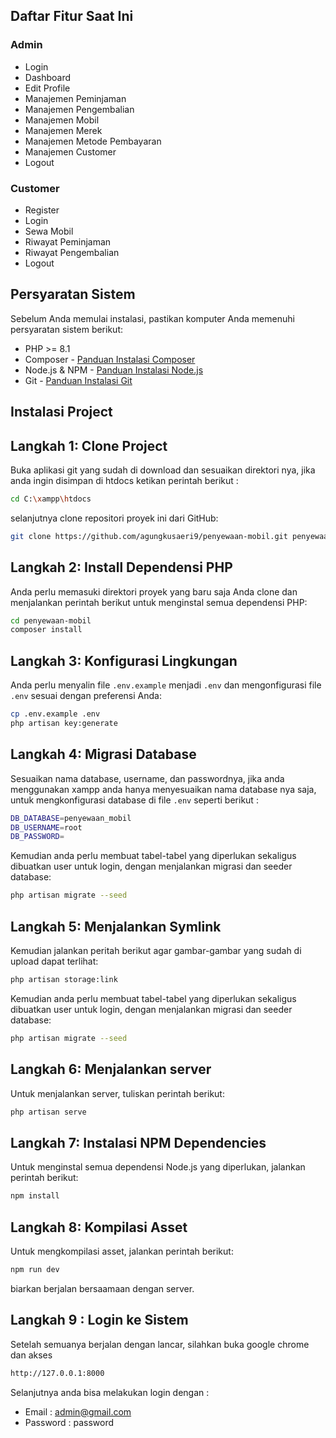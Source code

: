 ## Daftar Fitur Saat Ini

### Admin

-   Login
-   Dashboard
-   Edit Profile
-   Manajemen Peminjaman
-   Manajemen Pengembalian
-   Manajemen Mobil
-   Manajemen Merek
-   Manajemen Metode Pembayaran
-   Manajemen Customer
-   Logout

### Customer

-   Register
-   Login
-   Sewa Mobil
-   Riwayat Peminjaman
-   Riwayat Pengembalian
-   Logout

## Persyaratan Sistem

Sebelum Anda memulai instalasi, pastikan komputer Anda memenuhi persyaratan sistem berikut:

-   PHP >= 8.1
-   Composer - [Panduan Instalasi Composer](https://getcomposer.org/doc/00-intro.md)
-   Node.js & NPM - [Panduan Instalasi Node.js](https://nodejs.org/)
-   Git - [Panduan Instalasi Git](https://git-scm.com/)

## Instalasi Project

## Langkah 1: Clone Project

Buka aplikasi git yang sudah di download dan sesuaikan direktori nya, jika anda ingin disimpan di htdocs ketikan perintah berikut :

```bash
cd C:\xampp\htdocs
```

selanjutnya clone repositori proyek ini dari GitHub:

```bash
git clone https://github.com/agungkusaeri9/penyewaan-mobil.git penyewaan-mobil
```

## Langkah 2: Install Dependensi PHP

Anda perlu memasuki direktori proyek yang baru saja Anda clone dan menjalankan perintah berikut untuk menginstal semua dependensi PHP:

```bash
cd penyewaan-mobil
composer install
```

## Langkah 3: Konfigurasi Lingkungan

Anda perlu menyalin file `.env.example` menjadi `.env` dan mengonfigurasi file `.env` sesuai dengan preferensi Anda:

```bash
cp .env.example .env
php artisan key:generate
```

## Langkah 4: Migrasi Database

Sesuaikan nama database, username, dan passwordnya, jika anda menggunakan xampp anda hanya menyesuaikan nama database nya saja, untuk mengkonfigurasi database di file `.env` seperti berikut :

```bash
DB_DATABASE=penyewaan_mobil
DB_USERNAME=root
DB_PASSWORD=
```

Kemudian anda perlu membuat tabel-tabel yang diperlukan sekaligus dibuatkan user untuk login, dengan menjalankan migrasi dan seeder database:

```bash
php artisan migrate --seed
```

## Langkah 5: Menjalankan Symlink

Kemudian jalankan peritah berikut agar gambar-gambar yang sudah di upload dapat terlihat:

```bash
php artisan storage:link
```

Kemudian anda perlu membuat tabel-tabel yang diperlukan sekaligus dibuatkan user untuk login, dengan menjalankan migrasi dan seeder database:

```bash
php artisan migrate --seed
```

## Langkah 6: Menjalankan server

Untuk menjalankan server, tuliskan perintah berikut:

```bash
php artisan serve
```

## Langkah 7: Instalasi NPM Dependencies

Untuk menginstal semua dependensi Node.js yang diperlukan, jalankan perintah berikut:

```bash
npm install
```

## Langkah 8: Kompilasi Asset

Untuk mengkompilasi asset, jalankan perintah berikut:

```bash
npm run dev
```

biarkan berjalan bersaamaan dengan server.

## Langkah 9 : Login ke Sistem

Setelah semuanya berjalan dengan lancar, silahkan buka google chrome dan akses

```bash
http://127.0.0.1:8000
```

Selanjutnya anda bisa melakukan login dengan :

-   Email : admin@gmail.com
-   Password : password
